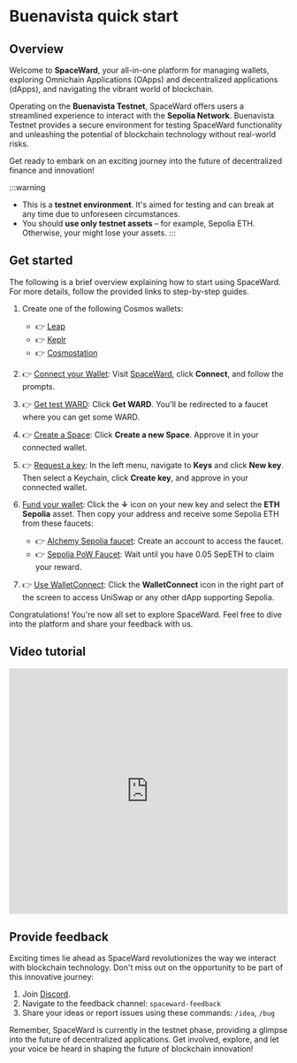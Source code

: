 ﻿---
sidebar_position: 2
---

# Buenavista quick start

## Overview

Welcome to **SpaceWard**, your all-in-one platform for managing wallets, exploring Omnichain Applications (OApps) and decentralized applications (dApps), and navigating the vibrant world of blockchain. 

Operating on the **Buenavista Testnet**, SpaceWard offers users a streamlined experience to interact with the **Sepolia Network**. Buenavista Testnet provides a secure environment for testing SpaceWard functionality and unleashing the potential of blockchain technology without real-world risks.

Get ready to embark on an exciting journey into the future of decentralized finance and innovation!

:::warning
- This is a **testnet environment**. It's aimed for testing and can break at any time due to unforeseen circumstances.
- You should **use only testnet assets** – for example, Sepolia ETH. Otherwise, your might lose your assets.
:::

## Get started

The following is a brief overview explaining how to start using SpaceWard. For more details, follow the provided links to step-by-step guides.

1. Create one of the following Cosmos wallets:    
    - 👉 [Leap](https://leapwallet.io/download)
    - 👉 [Keplr](https://www.keplr.app/download)
    - 👉 [Cosmostation](https://www.cosmostation.io/products/cosmostation_extension)

2. 👉 [Connect your Wallet](connect-your-wallet): Visit [SpaceWard](https://spaceward.buenavista.wardenprotocol.org/), click **Connect**, and follow the prompts.

3. 👉 [Get test WARD](get-test-ward): Click **Get WARD**. You'll be redirected to a faucet where you can get some WARD.

4. 👉 [Create a Space](create-a-space): Click **Create a new Space**. Approve it in your connected wallet.

5. 👉 [Request a key](manage-keys#request-a-key): In the left menu, navigate to **Keys** and click **New key**. Then select a Keychain, click **Create key**, and approve in your connected wallet.

6. [Fund your wallet](manage-assets#receive-assets): Click the **↓** icon on your new key and select the **ETH Sepolia** asset. Then copy your address and receive some Sepolia ETH from these faucets:

    - 👉 [Alchemy Sepolia faucet](https://www.alchemy.com/faucets/ethereum-sepolia): Create an account to access the faucet.
    - 👉 [Sepolia PoW Faucet](https://sepolia-faucet.pk910.de/): Wait until you have 0.05 SepETH to claim your reward.

7. 👉 [Use WalletConnect](use-dapps#use-walletconnect): Click the **WalletConnect** icon in the right part of the screen to access UniSwap or any other dApp supporting Sepolia.

Congratulations! You're now all set to explore SpaceWard. Feel free to dive into the platform and share your feedback with us.

## Video tutorial

<iframe width="100%" height="444" src="https://www.youtube.com/embed/JZdpHGyOLoY?si=zs-wRqd-PuH1-nZk" title="YouTube video player" frameborder="0" allow="accelerometer; autoplay; clipboard-write; encrypted-media; gyroscope; picture-in-picture; web-share" allowfullscreen></iframe>

## Provide feedback

Exciting times lie ahead as SpaceWard revolutionizes the way we interact with blockchain technology. Don't miss out on the opportunity to be part of this innovative journey:

1. Join [Discord](https://discord.gg/wardenprotocol).
2. Navigate to the feedback channel: `spaceward-feedback`
3. Share your ideas or report issues using these commands: `/idea`, `/bug`

Remember, SpaceWard is currently in the testnet phase, providing a glimpse into the future of decentralized applications. Get involved, explore, and let your voice be heard in shaping the future of blockchain innovation!